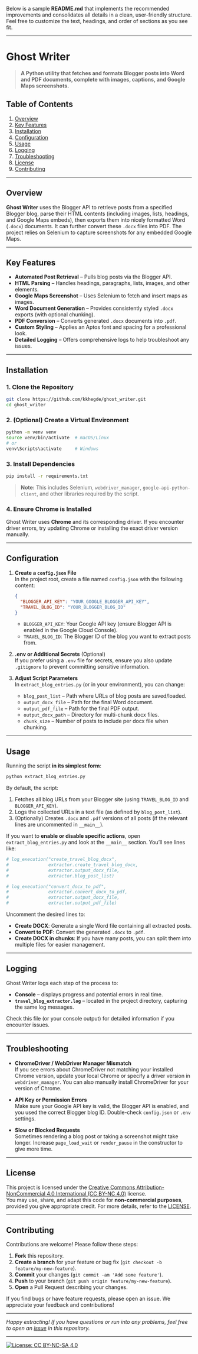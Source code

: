 Below is a sample **README.md** that implements the recommended improvements and consolidates all details in a clean, user-friendly structure. Feel free to customize the text, headings, and order of sections as you see fit.

---

# Ghost Writer

> **A Python utility that fetches and formats Blogger posts into Word and PDF documents, complete with images, captions, and Google Maps screenshots.**

## Table of Contents
1. [Overview](#overview)
2. [Key Features](#key-features)
3. [Installation](#installation)
4. [Configuration](#configuration)
5. [Usage](#usage)
6. [Logging](#logging)
7. [Troubleshooting](#troubleshooting)
8. [License](#license)
9. [Contributing](#contributing)

---

## Overview

**Ghost Writer** uses the Blogger API to retrieve posts from a specified Blogger blog, parse their HTML contents (including images, lists, headings, and Google Maps embeds), then exports them into nicely formatted Word (`.docx`) documents. It can further convert these `.docx` files into PDF. The project relies on Selenium to capture screenshots for any embedded Google Maps.

---

## Key Features

- **Automated Post Retrieval** – Pulls blog posts via the Blogger API.
- **HTML Parsing** – Handles headings, paragraphs, lists, images, and other elements.
- **Google Maps Screenshot** – Uses Selenium to fetch and insert maps as images.
- **Word Document Generation** – Provides consistently styled `.docx` exports (with optional chunking).
- **PDF Conversion** – Converts generated `.docx` documents into `.pdf`.
- **Custom Styling** – Applies an Aptos font and spacing for a professional look.
- **Detailed Logging** – Offers comprehensive logs to help troubleshoot any issues.

---

## Installation

### 1. Clone the Repository
```bash
git clone https://github.com/kkhegde/ghost_writer.git
cd ghost_writer
```

### 2. (Optional) Create a Virtual Environment
```bash
python -m venv venv
source venv/bin/activate  # macOS/Linux
# or
venv\Scripts\activate     # Windows
```

### 3. Install Dependencies
```bash
pip install -r requirements.txt
```

> **Note:** This includes Selenium, `webdriver_manager`, `google-api-python-client`, and other libraries required by the script.

### 4. Ensure Chrome is Installed
Ghost Writer uses **Chrome** and its corresponding driver. If you encounter driver errors, try updating Chrome or installing the exact driver version manually.

---

## Configuration

1. **Create a `config.json` File**  
   In the project root, create a file named `config.json` with the following content:
   ```json
   {
     "BLOGGER_API_KEY": "YOUR_GOOGLE_BLOGGER_API_KEY",
     "TRAVEL_BLOG_ID": "YOUR_BLOGGER_BLOG_ID"
   }
   ```
   - `BLOGGER_API_KEY`: Your Google API key (ensure Blogger API is enabled in the Google Cloud Console).
   - `TRAVEL_BLOG_ID`: The Blogger ID of the blog you want to extract posts from.

2. **.env or Additional Secrets** (Optional)  
   If you prefer using a `.env` file for secrets, ensure you also update `.gitignore` to prevent committing sensitive information.

3. **Adjust Script Parameters**  
   In `extract_blog_entries.py` (or in your environment), you can change:
   - `blog_post_list` – Path where URLs of blog posts are saved/loaded.
   - `output_docx_file` – Path for the final Word document.
   - `output_pdf_file` – Path for the final PDF output.
   - `output_docx_path` – Directory for multi-chunk docx files.
   - `chunk_size` – Number of posts to include per docx file when chunking.

---

## Usage

Running the script **in its simplest form**:
```bash
python extract_blog_entries.py
```

By default, the script:
1. Fetches all blog URLs from your Blogger site (using `TRAVEL_BLOG_ID` and `BLOGGER_API_KEY`).
2. Logs the collected URLs in a text file (as defined by `blog_post_list`).
3. (Optionally) Creates `.docx` and `.pdf` versions of all posts (if the relevant lines are uncommented in `__main__`).

If you want to **enable or disable specific actions**, open `extract_blog_entries.py` and look at the `__main__` section. You’ll see lines like:

```python
# log_execution("create_travel_blog_docx",
#               extractor.create_travel_blog_docx,
#               extractor.output_docx_file,
#               extractor.blog_post_list)

# log_execution("convert_docx_to_pdf",
#               extractor.convert_docx_to_pdf,
#               extractor.output_docx_file,
#               extractor.output_pdf_file)
```

Uncomment the desired lines to:
- **Create DOCX**: Generate a single Word file containing all extracted posts.
- **Convert to PDF**: Convert the generated `.docx` to `.pdf`.
- **Create DOCX in chunks**: If you have many posts, you can split them into multiple files for easier management.

---

## Logging

Ghost Writer logs each step of the process to:
- **Console** – displays progress and potential errors in real time.
- **`travel_blog_extractor.log`** – located in the project directory, capturing the same log messages.

Check this file (or your console output) for detailed information if you encounter issues.

---

## Troubleshooting

- **ChromeDriver / WebDriver Manager Mismatch**  
  If you see errors about ChromeDriver not matching your installed Chrome version, update your local Chrome or specify a driver version in `webdriver_manager`. You can also manually install ChromeDriver for your version of Chrome.
  
- **API Key or Permission Errors**  
  Make sure your Google API key is valid, the Blogger API is enabled, and you used the correct Blogger blog ID. Double-check `config.json` or `.env` settings.
  
- **Slow or Blocked Requests**  
  Sometimes rendering a blog post or taking a screenshot might take longer. Increase `page_load_wait` or `render_pause` in the constructor to give more time.

---

## License

This project is licensed under the [Creative Commons Attribution-NonCommercial 4.0 International (CC BY-NC 4.0)](LICENSE) license.  
You may use, share, and adapt this code for **non-commercial purposes**, provided you give appropriate credit. For more details, refer to the [LICENSE](./LICENSE).

---

## Contributing

Contributions are welcome! Please follow these steps:
1. **Fork** this repository.
2. **Create a branch** for your feature or bug fix (`git checkout -b feature/my-new-feature`).
3. **Commit** your changes (`git commit -am 'Add some feature'`).
4. **Push** to your branch (`git push origin feature/my-new-feature`).
5. **Open** a Pull Request describing your changes.

If you find bugs or have feature requests, please open an issue. We appreciate your feedback and contributions!

---

*Happy extracting! If you have questions or run into any problems, feel free to open an [issue](https://github.com/kkhegde/ghost_writer/issues) in this repository.*

---
[![License: CC BY-NC-SA 4.0](https://img.shields.io/badge/License-CC%20BY--NC--SA%204.0-lightgrey.svg)](https://creativecommons.org/licenses/by-nc-sa/4.0/)
